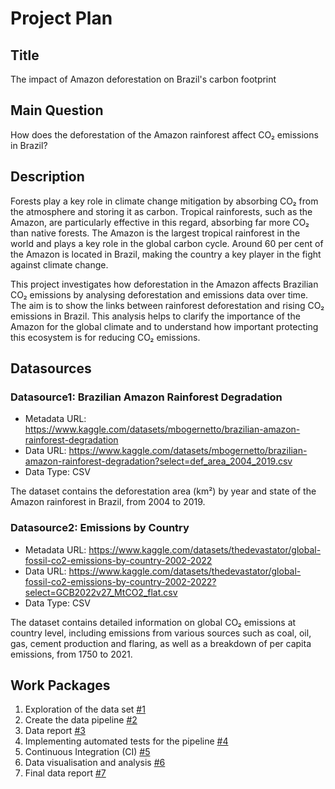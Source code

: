 # Project Plan

## Title
<!-- Give your project a short title. -->
The impact of Amazon deforestation on Brazil's carbon footprint

## Main Question

<!-- Think about one main question you want to answer based on the data. -->
How does the deforestation of the Amazon rainforest affect CO₂ emissions in Brazil?

## Description

<!-- Describe your data science project in max. 200 words. Consider writing about why and how you attempt it. -->
Forests play a key role in climate change mitigation by absorbing CO₂ from the atmosphere and storing it as carbon. Tropical rainforests, such as the Amazon, are particularly effective in this regard, absorbing far more CO₂ than native forests. The Amazon is the largest tropical rainforest in the world and plays a key role in the global carbon cycle. Around 60 per cent of the Amazon is located in Brazil, making the country a key player in the fight against climate change.

This project investigates how deforestation in the Amazon affects Brazilian CO₂ emissions by analysing deforestation and emissions data over time. The aim is to show the links between rainforest deforestation and rising CO₂ emissions in Brazil. This analysis helps to clarify the importance of the Amazon for the global climate and to understand how important protecting this ecosystem is for reducing CO₂ emissions.


## Datasources

<!-- Describe each datasources you plan to use in a section. Use the prefic "DatasourceX" where X is the id of the datasource. -->

### Datasource1: Brazilian Amazon Rainforest Degradation
* Metadata URL: https://www.kaggle.com/datasets/mbogernetto/brazilian-amazon-rainforest-degradation
* Data URL: https://www.kaggle.com/datasets/mbogernetto/brazilian-amazon-rainforest-degradation?select=def_area_2004_2019.csv
* Data Type: CSV

The dataset contains the deforestation area (km²) by year and state of the Amazon rainforest in Brazil, from 2004 to 2019. 

### Datasource2: Emissions by Country
* Metadata URL: https://www.kaggle.com/datasets/thedevastator/global-fossil-co2-emissions-by-country-2002-2022
* Data URL: https://www.kaggle.com/datasets/thedevastator/global-fossil-co2-emissions-by-country-2002-2022?select=GCB2022v27_MtCO2_flat.csv
* Data Type: CSV

The dataset contains detailed information on global CO₂ emissions at country level, including emissions from various sources such as coal, oil, gas, cement production and flaring, as well as a breakdown of per capita emissions, from 1750 to 2021.

## Work Packages

<!-- List of work packages ordered sequentially, each pointing to an issue with more details. -->

1. Exploration of the data set [#1][i1]
2. Create the data pipeline [#2][i2]
3. Data report [#3][i3]
4. Implementing automated tests for the pipeline [#4][i4]
5. Continuous Integration (CI) [#5][i5]
6. Data visualisation and analysis [#6][i6]
7. Final data report [#7][i7]

[i1]: https://github.com/Ronja151/made-template/issues/1
[i2]: https://github.com/Ronja151/made-template/issues/2
[i3]: https://github.com/Ronja151/made-template/issues/3
[i4]: https://github.com/Ronja151/made-template/issues/4
[i5]: https://github.com/Ronja151/made-template/issues/5
[i6]: https://github.com/Ronja151/made-template/issues/6
[i7]: https://github.com/Ronja151/made-template/issues/7